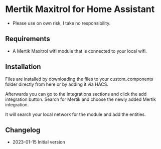 # Mertik Maxitrol for Home Assistant
- Please use on own risk, I take no responsibility.

## Requirements
- A Mertik Maxitrol wifi module that is connected to your local wifi.

## Installation
Files are installed by downloading the files to your custom_components folder directly from here or by adding it via HACS.

Afterwards you can go to the Integrations sections and click the add integration button. Search for Mertik and choose the newly added Mertik integration.

It will search your local network for the module and add the entities.

## Changelog
- 2023-01-15 Initial version
